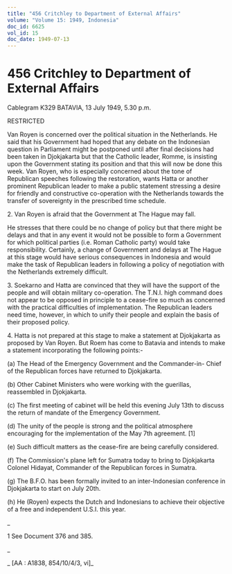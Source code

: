 ```yaml
---
title: "456 Critchley to Department of External Affairs"
volume: "Volume 15: 1949, Indonesia"
doc_id: 6625
vol_id: 15
doc_date: 1949-07-13
---
```


# 456 Critchley to Department of External Affairs

Cablegram K329 BATAVIA, 13 July 1949, 5.30 p.m.

RESTRICTED

Van Royen is concerned over the political situation in the Netherlands. He said that his Government had hoped that any debate on the Indonesian question in Parliament might be postponed until after final decisions had been taken in Djokjakarta but that the Catholic leader, Romme, is insisting upon the Government stating its position and that this will now be done this week. Van Royen, who is especially concerned about the tone of Republican speeches following the restoration, wants Hatta or another prominent Republican leader to make a public statement stressing a desire for friendly and constructive co-operation with the Netherlands towards the transfer of sovereignty in the prescribed time schedule.

2\. Van Royen is afraid that the Government at The Hague may fall.

He stresses that there could be no change of policy but that there might be delays and that in any event it would not be possible to form a Government for which political parties (i.e. Roman Catholic party) would take responsibility. Certainly, a change of Government and delays at The Hague at this stage would have serious consequences in Indonesia and would make the task of Republican leaders in following a policy of negotiation with the Netherlands extremely difficult.

3\. Soekarno and Hatta are convinced that they will have the support of the people and will obtain military co-operation. The T.N.I. high command does not appear to be opposed in principle to a cease-fire so much as concerned with the practical difficulties of implementation. The Republican leaders need time, however, in which to unify their people and explain the basis of their proposed policy.

4\. Hatta is not prepared at this stage to make a statement at Djokjakarta as proposed by Van Royen. But Roem has come to Batavia and intends to make a statement incorporating the following points:-

(a) The Head of the Emergency Government and the Commander-in- Chief of the Republican forces have returned to Djokjakarta.

(b) Other Cabinet Ministers who were working with the guerillas, reassembled in Djokjakarta.

(c) The first meeting of cabinet will be held this evening July 13th to discuss the return of mandate of the Emergency Government.

(d) The unity of the people is strong and the political atmosphere encouraging for the implementation of the May 7th agreement. [1]

(e) Such difficult matters as the cease-fire are being carefully considered.

(f) The Commission's plane left for Sumatra today to bring to Djokjakarta Colonel Hidayat, Commander of the Republican forces in Sumatra.

(g) The B.F.O. has been formally invited to an inter-Indonesian conference in Djokjakarta to start on July 20th.

(h) He (Royen) expects the Dutch and Indonesians to achieve their objective of a free and independent U.S.I. this year.

_

1 See Document 376 and 385.

_

_ [AA : A1838, 854/10/4/3, vi]_
